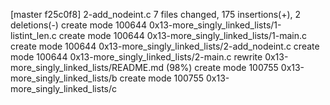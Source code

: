 [master f25c0f8] 2-add_nodeint.c
 7 files changed, 175 insertions(+), 2 deletions(-)
 create mode 100644 0x13-more_singly_linked_lists/1-listint_len.c
 create mode 100644 0x13-more_singly_linked_lists/1-main.c
 create mode 100644 0x13-more_singly_linked_lists/2-add_nodeint.c
 create mode 100644 0x13-more_singly_linked_lists/2-main.c
 rewrite 0x13-more_singly_linked_lists/README.md (98%)
 create mode 100755 0x13-more_singly_linked_lists/b
 create mode 100755 0x13-more_singly_linked_lists/c
